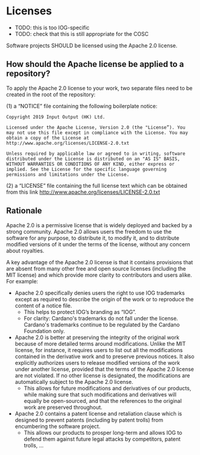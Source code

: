 # Licenses

- TODO: this is too IOG-specific
- TODO: check that this is still appropriate for the COSC

Software projects SHOULD be licensed using the Apache 2.0 license.

## How should the Apache license be applied to a repository?

To apply the Apache 2.0 license to your work, two separate files need to be created in the root of the repository:


(1) a “NOTICE” file containing the following boilerplate notice:

```
Copyright 2019 Input Output (HK) Ltd.

Licensed under the Apache License, Version 2.0 (the "License”). You may not use this file except in compliance with the License. You may obtain a copy of the License at http://www.apache.org/licenses/LICENSE-2.0.txt

Unless required by applicable law or agreed to in writing, software distributed under the License is distributed on an "AS IS" BASIS, WITHOUT WARRANTIES OR CONDITIONS OF ANY KIND, either express or implied. See the License for the specific language governing permissions and limitations under the License.
```

(2) a “LICENSE” file containing the full license text which can be obtained from this link http://www.apache.org/licenses/LICENSE-2.0.txt 

## Rationale


Apache 2.0 is a permissive license that is widely deployed and backed by a strong community. Apache 2.0 allows users the freedom to use the software for any purpose, to distribute it, to modify it, and to distribute modified versions of it under the terms of the license, without any concern about royalties. 

A key advantage of the Apache 2.0 license is that it contains provisions that are absent from many other free and open source licenses (including the MIT license) and which provide more clarity to contributors and users alike. For example:

- Apache 2.0 specifically denies users the right to use IOG trademarks except as required to describe the origin of the work or to reproduce the content of a notice file. 
   - This helps to protect IOG’s branding as “IOG”. 
   - For clarity: Cardano's trademarks do not fall under the license. Cardano's trademarks continue to be regulated by the Cardano Foundation only.
- Apache 2.0 is better at preserving the integrity of the original work because of more detailed terms around modifications. Unlike the MIT license, for instance, it requires users to list out all the modifications contained in the derivative work and to preserve previous notices. It also explicitly authorizes users to release modified versions of the work under another license, provided that the terms of the Apache 2.0 license are not violated. If no other license is designated, the modifications are automatically subject to the Apache 2.0 license.
   - This allows for future modifications and derivatives of our products, while making sure that such modifications and derivatives will equally be open-sourced, and that the references to the original work are preserved throughout.
- Apache 2.0 contains a patent license and retaliation clause which is designed to prevent patents (including by patent trolls) from encumbering the software project.
   - This allows our products to prosper long-term and allows IOG to defend them against future legal attacks by competitors, patent trolls, ...
